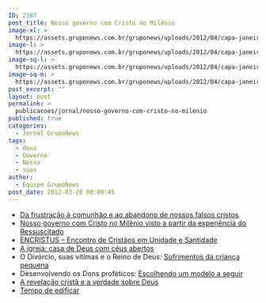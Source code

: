 ```yaml
---
ID: 2187
post_title: Nosso governo com Cristo no Milênio
image-xl: >
  https://assets.gruponews.com.br/gruponews/uploads/2012/04/capa-janeiro-1000x1080.jpg
image-l: >
  https://assets.gruponews.com.br/gruponews/uploads/2012/04/capa-janeiro-1000x720.jpg
image-sq-l: >
  https://assets.gruponews.com.br/gruponews/uploads/2012/04/capa-janeiro.jpg
image-sq-m: >
  https://assets.gruponews.com.br/gruponews/uploads/2012/04/capa-janeiro-720x720.jpg
post_excerpt: ""
layout: post
permalink: >
  publicacoes/jornal/nosso-governo-com-cristo-no-milenio
published: true
categories:
  - Jornal GrupoNews
tags:
  - deus
  - Governo
  - Nosso
  - suas
author:
  - Equipe GrupoNews
post_date: 2012-03-20 00:00:45
---
```

<ul>
	<li><a title="Da frustração à comunhão e ao abandono de nossos falsos cristos" href="http://www.gruponews.com.br/2012/03/frustracao-comunhao-abandono-nossos-falsos-cristos.html">Da frustração à comunhão e ao abandono de nossos falsos cristos</a></li>
	<li><a title="Nosso governo com Cristo no Milênio visto a partir da experiência do Ressuscitado" href="http://www.gruponews.com.br/2012/04/nosso-governo-cristo-no-milenio-visto-partir-experiencia-ressuscitado.html">Nosso governo com Cristo no Milênio visto a partir da experiência do Ressuscitado</a></li>
	<li><a title="ENCRISTUS – Encontro de Cristãos em Unidade e Santidade" href="http://www.gruponews.com.br/2012/07/encristus-encontro-de-cristaos-em-unidade-e-santidade.html">ENCRISTUS – Encontro de Cristãos em Unidade e Santidade</a></li>
	<li><a title="A igreja: casa de Deus com céus abertos" href="http://www.gruponews.com.br/2012/04/igreja-casa-deus-com-ceus-abertos.html">A igreja: casa de Deus com céus abertos</a></li>
	<li>O Divórcio, suas vítimas e o Reino de Deus: <a title="Sofrimentos da criança pequena" href="http://www.gruponews.com.br/2012/08/sofrimentos-crianca-pequena.html">Sofrimentos da criança pequena</a></li>
	<li>Desenvolvendo os Dons proféticos: <a title="Escolhendo um modelo seguir" href="http://www.gruponews.com.br/2012/02/escolhendo-um-modelo-seguir.html">Escolhendo um modelo a seguir</a></li>
	<li><a title="A revelação cristã e a verdade sobre Deus" href="http://www.gruponews.com.br/2012/12/revelacao-crista-verdade-sobre-deus.html">A revelação cristã e a verdade sobre Deus</a></li>
	<li><a title="Tempo de edificar" href="http://www.gruponews.com.br/2012/03/tempo-de-edificar.html">Tempo de edificar</a></li>
</ul>
